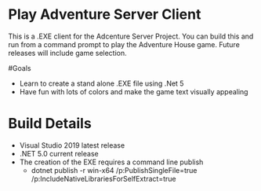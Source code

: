 # Play Adventure Server Client 
This is a .EXE client for the Adcenture Server Project. You can build this and run from a command prompt to play the Adventure House game. Future releases will include game selection. 

#Goals
* Learn to create a stand alone .EXE file using .Net 5
* Have fun with lots of colors and make the game text visually appealing 

# Build Details 
* Visual Studio 2019 latest release 
* .NET 5.0 current release 
* The creation of the EXE requires a command line publish
   *  dotnet publish -r win-x64 /p:PublishSingleFile=true /p:IncludeNativeLibrariesForSelfExtract=true

